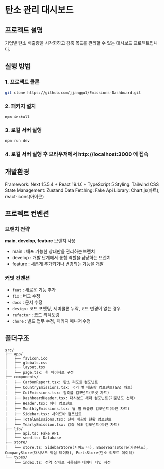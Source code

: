 # 탄소 관리 대시보드

## 프로젝트 설명
기업별 탄소 배출량을 시각화하고 감축 목표를 관리할 수 있는 대시보드 프로젝트입니다.


## 실행 방법

### 1. 프로젝트 클론
```bash
git clone https://github.com/jjanggu1/Emissions-Dashboard.git
```
### 2. 패키지 설치
```
npm install
```
### 3. 로컬 서버 실행
```
npm run dev
```
### 4. 로컬 서버 실행 후 브라우저에서 http://localhost:3000 에 접속


## 개발환경
Framework: Next 15.5.4 + React 19.1.0 + TypeScript 5
Styling: Tailwind CSS
State Management: Zustand
Data Fetching: Fake Api
Library: Chart.js(차트), react-icons(아이콘)


## 프로젝트 컨벤션
### 브랜치 전략
**main**, **develop**, **feature** 브랜치 사용
* main : 배포 가능한 상태만을 관리하는 브랜치
* develop : 개발 단계에서 통합 역할을 담당하는 브랜치
* feature : 새롭게 추가되거나 변경되는 기능을 개발

 
### 커밋 컨벤션
* `feat` : 새로운 기능 추가
* `fix` : 버그 수정
* `docs` : 문서 수정
* `design` : 코드 포맷팅, 세미콜론 누락, 코드 변경이 없는 경우
* `refactor` : 코드 리펙토링
* `chore` : 빌드 업무 수정, 패키지 매니저 수정


## 폴더구조
```
src/
├── app/
│   ├── favicon.ico
│   ├── globals.css
│   ├── layout.tsx
│   └── page.tsx: 한 페이지로 구성
├── components/
│   ├── CarbonReport.tsx: 탄소 리포트 컴포넌트
│   ├── CountryEmissions.tsx: 국가 별 배출량 컴포넌트(도넛 차트)
│   ├── CutEmissions.tsx: 감축률 컴포넌트(도넛 차트)
│   ├── DashboardHeader.tsx: 대시보드 헤더 컴포넌트(기준년도 선택)
│   ├── Header.tsx: 헤더 컴포넌트
│   ├── MonthlyEmissions.tsx: 월 별 배출량 컴포넌트(라인 차트)
│   ├── Sidebar.tsx: 사이드바 컴포넌트
│   ├── TotalEmissions.tsx: 전체 배출량 현황 컴포넌트
│   └── YearlyEmission.tsx: 감축 목표 컴포넌트(라인 차트)
├── lib/
│   ├── api.ts: Fake API
│   └── seed.ts: Database
├── store/
│   └── store.ts: SidebarStore(사이드 바), BaseYearsStore(기준년도), CompanyStore(대시보드 핵심 데이터), PostsStore(탄소 리포트 데이터)
└── types/
    └── index.ts: 전역 상태로 사용되는 데이터 타입 지정
```
